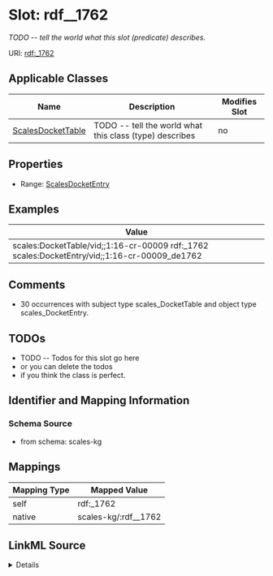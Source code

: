 

# Slot: rdf__1762


_TODO -- tell the world what this slot (predicate) describes._





URI: [rdf:_1762](http://www.w3.org/1999/02/22-rdf-syntax-ns#_1762)



<!-- no inheritance hierarchy -->





## Applicable Classes

| Name | Description | Modifies Slot |
| --- | --- | --- |
| [ScalesDocketTable](../classes/ScalesDocketTable.md) | TODO -- tell the world what this class (type) describes |  no  |







## Properties

* Range: [ScalesDocketEntry](../classes/ScalesDocketEntry.md)






## Examples

| Value |
| --- |
| scales:DocketTable/vid;;1:16-cr-00009 rdf:_1762 scales:DocketEntry/vid;;1:16-cr-00009_de1762 |

## Comments

* 30 occurrences with subject type scales_DocketTable and object type scales_DocketEntry.

## TODOs

* TODO -- Todos for this slot go here
* or you can delete the todos
* if you think the class is perfect.

## Identifier and Mapping Information







### Schema Source


* from schema: scales-kg




## Mappings

| Mapping Type | Mapped Value |
| ---  | ---  |
| self | rdf:_1762 |
| native | scales-kg/:rdf__1762 |




## LinkML Source

<details>
```yaml
name: rdf__1762
description: TODO -- tell the world what this slot (predicate) describes.
todos:
- TODO -- Todos for this slot go here
- or you can delete the todos
- if you think the class is perfect.
comments:
- 30 occurrences with subject type scales_DocketTable and object type scales_DocketEntry.
examples:
- value: scales:DocketTable/vid;;1:16-cr-00009 rdf:_1762 scales:DocketEntry/vid;;1:16-cr-00009_de1762
from_schema: scales-kg
rank: 1000
slot_uri: rdf:_1762
alias: rdf__1762
domain_of:
- scales_DocketTable
range: scales_DocketEntry

```
</details>